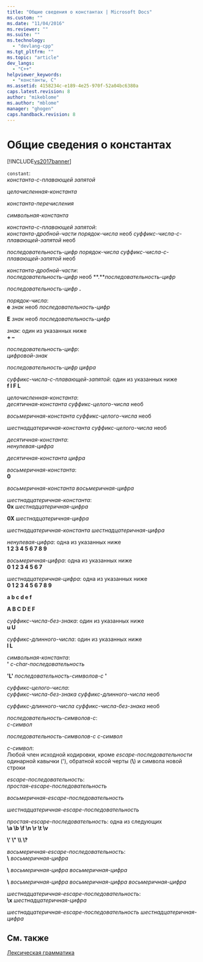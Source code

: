 ```yaml
---
title: "Общие сведения о константах | Microsoft Docs"
ms.custom: ""
ms.date: "11/04/2016"
ms.reviewer: ""
ms.suite: ""
ms.technology: 
  - "devlang-cpp"
ms.tgt_pltfrm: ""
ms.topic: "article"
dev_langs: 
  - "C++"
helpviewer_keywords: 
  - "константы, C"
ms.assetid: 4158234c-e189-4e25-970f-52a04bc6380a
caps.latest.revision: 8
author: "mikeblome"
ms.author: "mblome"
manager: "ghogen"
caps.handback.revision: 8
---
```

# Общие сведения о константах
[!INCLUDE[vs2017banner](../assembler/inline/includes/vs2017banner.md)]

`constant`:  
 *константа\-с\-плавающей запятой*  
  
 *целочисленная\-константа*  
  
 *константа\-перечисления*  
  
 *символьная\-константа*  
  
 *константа\-с\-плавающей запятой*:  
 *константа\-дробной\-части порядок\-числа*  необ *суффикс\-числа\-с\-плавающей\-запятой* необ  
  
 *последовательность\-цифр порядок\-числа суффикс\-числа\-с\-плавающей\-запятой*  необ  
  
 *константа\-дробной\-части*:  
 *последовательность\-цифр*  необ **.***последовательность\-цифр*  
  
 *последовательность\-цифр*  **.**  
  
 *порядок\-числа*:  
 **e**  *знак*  необ *последовательность\-цифр*  
  
 **E**  *знак*  необ *последовательность\-цифр*  
  
 *знак*: один из указанных ниже  
 **\+ –**  
  
 *последовательность\-цифр*:  
 *цифровой\-знак*  
  
 *последовательность\-цифр цифра*  
  
 *суффикс\-числа\-с\-плавающей\-запятой*: один из указанных ниже  
 **f l F L**  
  
 *целочисленная\-константа*:  
 *десятичная\-константа суффикс\-целого\-числа*  необ  
  
 *восьмеричная\-константа суффикс\-целого\-числа*  необ  
  
 *шестнадцатеричная\-константа суффикс\-целого\-числа*  необ  
  
 *десятичная\-константа*:  
 *ненулевая\-цифра*  
  
 *десятичная\-константа цифра*  
  
 *восьмеричная\-константа*:  
 **0**  
  
 *восьмеричная\-константа восьмеричная\-цифра*  
  
 *шестнадцатеричная\-константа*:  
 **0x**  *шестнадцатеричная\-цифра*  
  
 **0X**  *шестнадцатеричная\-цифра*  
  
 *шестнадцатеричная\-константа шестнадцатеричная\-цифра*  
  
 *ненулевая\-цифра*: одна из указанных ниже  
 **1 2 3 4 5 6 7 8 9**  
  
 *восьмеричная\-цифра*: одна из указанных ниже  
 **0 1 2 3 4 5 6 7**  
  
 *шестнадцатеричная\-цифра*: одна из указанных ниже  
 **0 1 2 3 4 5 6 7 8 9**  
  
 **a b c d e f**  
  
 **A B C D E F**  
  
 *суффикс\-числа\-без\-знака*: один из указанных ниже  
 **u U**  
  
 *суффикс\-длинного\-числа*: один из указанных ниже  
 **l L**  
  
 *символьная\-константа*:  
 **'** *c\-char\-последовательность*  
  
 **'L'** *последовательность\-символов\-с* **'**  
  
 *суффикс\-целого\-числа*:  
 *суффикс\-числа\-без\-знака суффикс\-длинного\-числа*  необ  
  
 *суффикс\-длинного\-числа суффикс\-числа\-без\-знака*  необ  
  
 *последовательность\-символов\-с*:  
 *c\-символ*  
  
 *последовательность\-символов\-с с\-символ*  
  
 *c\-символ*:  
 Любой член исходной кодировки, кроме *escape\-последовательности* одинарной кавычки \('\), обратной косой черты \(**\\**\) и символа новой строки  
  
 *escape\-последовательность*:  
 *простая\-escape\-последовательность*  
  
 *восьмеричная\-escape\-последовательность*  
  
 *шестнадцатеричная\-escape\-последовательность*  
  
 *простая\-escape\-последовательность*: одна из следующих  
 **\\a \\b \\f \\n \\r \\t \\v**  
  
 **\\' \\" \\\\ \\?**  
  
 *восьмеричная\-escape\-последовательность*:  
 **\\** *восьмеричная\-цифра*  
  
 **\\** *восьмеричная\-цифра восьмеричная\-цифра*  
  
 **\\** *восьмеричная\-цифра восьмеричная\-цифра восьмеричная\-цифра*  
  
 *шестнадцатеричная\-escape\-последовательность*:  
 **\\x**  *шестнадцатеричная\-цифра*  
  
 *шестнадцатеричная\-escape\-последовательность шестнадцатеричная\-цифра*  
  
## См. также  
 [Лексическая грамматика](../c-language/lexical-grammar.md)